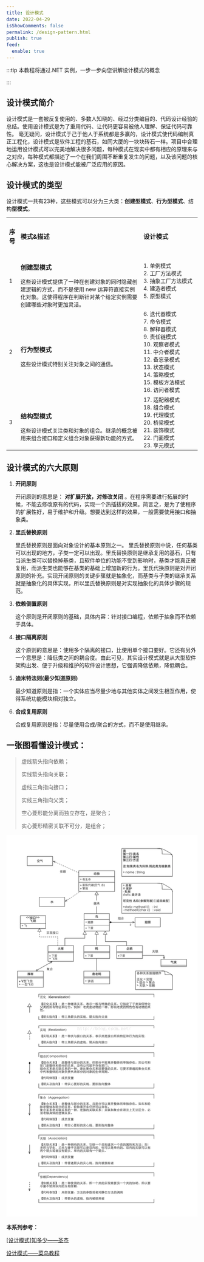 ```yaml
---
title: 设计模式
date: 2022-04-29
isShowComments: false
permalink: /design-pattern.html
publish: true
feed:
  enable: true
---
```

:::tip
本教程将通过.NET 实例，一步一步向您讲解设计模式的概念

:::

<!-- more -->

## 设计模式简介

设计模式是一套被反复使用的、多数人知晓的、经过分类编目的、代码设计经验的总结。使用设计模式是为了重用代码、让代码更容易被他人理解、保证代码可靠性。 毫无疑问，设计模式于己于他人于系统都是多赢的，设计模式使代码编制真正工程化，设计模式是软件工程的基石，如同大厦的一块块砖石一样。项目中合理地运用设计模式可以完美地解决很多问题，每种模式在现实中都有相应的原理来与之对应，每种模式都描述了一个在我们周围不断重复发生的问题，以及该问题的核心解决方案，这也是设计模式能被广泛应用的原因。

## 设计模式的类型

设计模式一共有23种，这些模式可以分为三大类：**创建型模式**、**行为型模式**、结构**型模式**。

<table>
    <tr>
        <td style='width:5%'><h3>序号</h3></td>
        <td style='width:65%'><h3>模式&描述</h3></td>
        <td style='width:30%'><h3>设计模式</h3></td>
    </tr>
    <tr>
        <td style='width:5%'>1</td>
        <td style='width:65%'>
         <h3>创建型模式</h3>
         这些设计模式提供了一种在创建对象的同时隐藏创建逻辑的方式，而不是使用 new 运算符直接实例化对象。这使得程序在判断针对某个给定实例需要创建哪些对象时更加灵活。
        </td>
        <td style='width:30%'>
        1. 单例模式<br />2. 工厂方法模式<br />3. 抽象工厂方法模式<br />4. 建造者模式<br />5. 原型模式  
        </td>
    </tr>
    <tr>
        <td style='width:5%'>2</td>
        <td style='width:65%'>
        <h3>行为型模式</h3>
         这些设计模式特别关注对象之间的通信。
        </td>
        <td style='width:30%'>
        6. 迭代器模式<br />7. 命令模式<br />8. 解释器模式<br />9. 责任链模式<br />10. 观察者模式<br />11. 中介者模式<br />12. 备忘录模式<br />13. 状态模式<br />14. 策略模式<br />15. 模板方法模式<br />16. 访问者模式
        </td>
    </tr>
    <tr>
        <td style='width:5%'>3</td>
        <td style='width:65%'>
        <h3>结构型模式</h3>
         这些设计模式关注类和对象的组合。继承的概念被用来组合接口和定义组合对象获得新功能的方式。
        </td>
        <td style='width:30%'>
        17. 适配器模式<br />18. 组合模式<br />19. 代理模式<br />20. 桥梁模式<br />21. 装饰模式<br />22. 门面模式<br />23. 享元模式
        </td>
    </tr>
</table>

## 设计模式的六大原则

1. **开闭原则**

   开闭原则的意思是： **对扩展开放，对修改关闭** 。在程序需要进行拓展的时候，不能去修改原有的代码，实现一个热插拔的效果。简言之，是为了使程序的扩展性好，易于维护和升级。想要达到这样的效果，一般需要使用接口和抽象类。
2. **里氏替换原则**

   里氏替换原则是面向对象设计的基本原则之一。 里氏替换原则中说，任何基类可以出现的地方，子类一定可以出现。里氏替换原则是继承复用的基石，只有当派生类可以替换掉基类，且软件单位的功能不受到影响时，基类才能真正被复用，而派生类也能够在基类的基础上增加新的行为。里氏代换原则是对开闭原则的补充。实现开闭原则的关键步骤就是抽象化，而基类与子类的继承关系就是抽象化的具体实现，所以里氏替换原则是对实现抽象化的具体步骤的规范。
3. **依赖倒置原则**

   这个原则是开闭原则的基础，具体内容：针对接口编程，依赖于抽象而不依赖于具体。
4. **接口隔离原则**

   这个原则的意思是：使用多个隔离的接口，比使用单个接口要好。它还有另外一个意思是：降低类之间的耦合度。由此可见，其实设计模式就是从大型软件架构出发、便于升级和维护的软件设计思想，它强调降低依赖，降低耦合。
5. **迪米特法则(最少知道原则)**

   最少知道原则是指：一个实体应当尽量少地与其他实体之间发生相互作用，使得系统功能模块相对独立。
6. **合成复用原则**

   合成复用原则是指：尽量使用合成/聚合的方式，而不是使用继承。

## 一张图看懂设计模式：

> 虚线箭头指向依赖；
>
> 实线箭头指向关联；
>
> 虚线三角指向接口；
>
> 实线三角指向父类；
>
> 空心菱形能分离而独立存在，是聚合；
>
> 实心菱形精密关联不可分，是组合；

![1652682381005.png](./image/README/1652682381005.png "设计模式")

**本系列参考：**

[[设计模式]知多少——圣杰](https://www.jianshu.com/p/cff1ee13b78a)

[设计模式——菜鸟教程](https://www.runoob.com/design-pattern/design-pattern-intro.html "设计模式")
